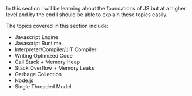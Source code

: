 In this section I will be learning about the foundations of JS but at a higher level and by the end I should be able to explain these topics easily.

The topics covered in this section include:

- Javascript Engine
- Javascript Runtime
- Interpreter/Compiler/JIT Compiler
- Writing Optimized Code
- Call Stack + Memory Heap
- Stack Overflow + Memory Leaks
- Garbage Collection
- Node.js
- Single Threaded Model
